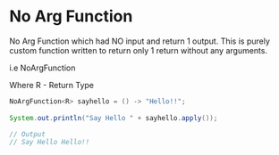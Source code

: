 # No Arg Function

No Arg Function which had NO input and return 1 output.
This is purely custom function written to return only 1 return without any arguments.

i.e NoArgFunction<R>

Where R - Return Type


```java
NoArgFunction<R> sayhello = () -> "Hello!!";
        
System.out.println("Say Hello " + sayhello.apply());

// Output
// Say Hello Hello!!

```

